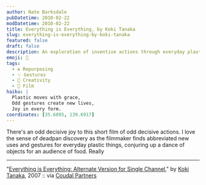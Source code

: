 ```yaml
---
author: Nate Barksdale
pubDatetime: 2010-02-22
modDatetime: 2010-02-22
title: Everything is Everything, by Koki Tanaka
slug: everything-is-everything-by-koki-tanaka
featured: false
draft: false
description: An exploration of inventive actions through everyday plastic items in Koki Tanaka's whimsical short film.
emoji: 🎨
tags:
  - ♻️ Repurposing
  - ✨ Gestures
  - 🎨 Creativity
  - 🎥 Film
haiku: |
  Plastic moves with grace,  
  Odd gestures create new lives,  
  Joy in every form.
coordinates: [35.6895, 139.6917]
---
```


There's an odd decisive joy to this short film of odd decisive actions. I love the sense of deadpan discovery as the filmmaker finds abbreviated new uses and gestures for everyday plastic things, conjuring up a dance of objects for an audience of food. Really

---

"[Everything is Everything: Alternate Version for Single Channel](http://www.youtube.com/watch?v=geh0WRYnLao)," by [Koki Tanaka](http://www.kktnk.com/koki_tanaka_works.html), 2007 :: via [Coudal Partners](https://www.google.com/search?q=%22Coudal%20Partners%22%20feedproxy.google.com)
